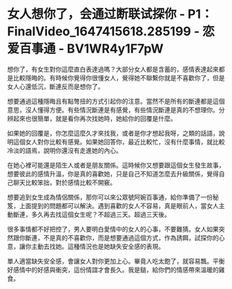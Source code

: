 # 女人想你了，会通过断联试探你 - P1：FinalVideo_1647415618.285199 - 恋爱百事通 - BV1WR4y1F7pW

想你了，有女生對你這麼直白表達過嗎？大部分女人都是含蓄的，感情表達起來都是比較隱晦的。有時候你覺得你很懂女人，覺得她不聯繫你就是不喜歡你了，但是女人心還低沉，斷連反而是想你了。

想要通過這種隱晦且有點彆扭的方式引起你的注意。當然不是所有的斷連都是這個意思，沒人懂得方便。有些情況斷連是有感覺，有些情況斷連是真的不想理你。分辨起來也很簡單，就是看你再次找她時，她給你的回覆是什麼。

如果她的回覆是，你怎麼這麼久才來找我，或者是你才想起我呀，之類的話語，說明這個女人對你比較有感覺。如果她回答你，最近比較忙，沒有什麼事情，就比較冷淡的語焉，說明你還沒有走進她的內心。

在她心裡可能還是陌生人或者是朋友關係。這時候你又想要跟這個女生發生故事，想要彼此的感情升溫，你是真的喜歡她，只是自己不知道怎麼去升級關係，覺得自己聊天比較笨拙，對於感情比較不開竅。

想要追到女生成為情侶關係，那你可以來公眾號阿婉百事通，給你準備了一份秘笈，上面提到的問題都可以解決。遇到喜歡的女人不容易，真是眼前人，當女人主動斷連，多久再去找這個女生呢？不超過三天。超過三天後。

很多事情都不好把控了，男人要明白愛情中的女人的心事，不要難猜。女人如果突然跟你斷連，不是真的不喜歡你，而是想要通過這個方式，作為誘餌，試探你的心意，讓你主動去找她。這種情況也是她缺失安全感的表現。

單人適當缺失安全感，會讓女人對你更加上心。畢竟人吃太飽了，就容易飄。平衡好感情中的好感與衝突，這份情誼才會長久。我是鎚，給你們的情感帶來溫暖的雞食。

